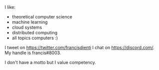 I like:
  - theoretical computer science
  - machine learning
  - cloud systems
  - distributed computing
  - all topics computers :)

I tweet on https://twitter.com/francisdienti
I chat on https://discord.com/. My handle is francis#8003.

I don't have a motto but I value competency.

